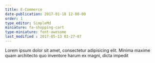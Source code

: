 ```yaml
---
title: E-Commerce
date-publication: 2017-01-18 12-00-00
order: 1
type_editor: SimpleMd
miniature: fa-shopping-cart
type-miniature: font-awesome
last_modified : 2017-05-13 03-27-07
---
```

Lorem ipsum dolor sit amet, consectetur adipisicing elit. Minima maxime quam architecto quo inventore harum ex magni, dicta impedit